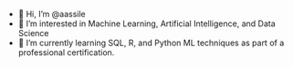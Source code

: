 - 👋 Hi, I’m @aassile
- 👀 I’m interested in Machine Learning, Artificial Intelligence, and Data Science
- 🌱 I’m currently learning SQL, R, and Python ML techniques as part of a professional certification.

<!---
aassile/aassile is a ✨ special ✨ repository because its `README.md` (this file) appears on your GitHub profile.
You can click the Preview link to take a look at your changes.
--->
